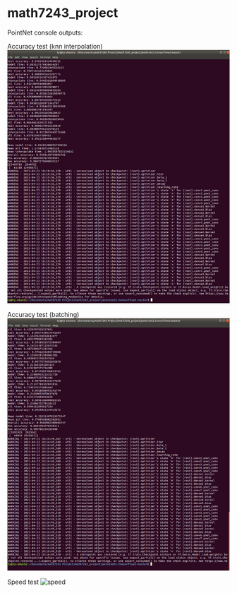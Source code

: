 # math7243_project

PointNet console outputs:

Accuracy test (knn interpolation)
![knn](/images/pnet1_log_knn.png)

Accuracy test (batching)
![batching](/images/pnet1_log_batching.png)

Speed test
![speed](/images/pnet1_log_sampled_batching.png)
